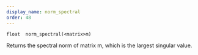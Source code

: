 ```yaml
---
display_name: norm_spectral
order: 48
---
```

`float  norm_spectral(<matrix>m)`

Returns the spectral norm of matrix m, which is the largest singular value.
